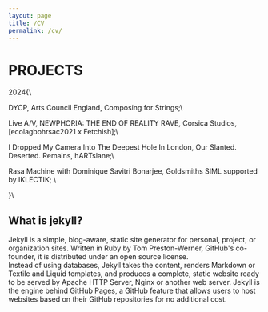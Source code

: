 ```yaml
---
layout: page
title: /CV
permalink: /cv/
---
```


# PROJECTS
2024{\

DYCP, Arts Council England, Composing for Strings;\

Live A/V, NEWPHORIA: THE END OF REALITY RAVE, Corsica Studios, [ecolagbohrsac2021 x Fetchish];\

I Dropped My Camera Into The Deepest Hole In London, Our Slanted. Deserted. Remains, hARTslane;\

Rasa Machine with  Dominique Savitri Bonarjee, Goldsmiths SIML supported by IKLECTIK; \

}\



## What is jekyll?

Jekyll is a simple, blog-aware, static site generator for personal, project, or organization sites. Written in Ruby by Tom Preston-Werner, GitHub's co-founder, it is distributed under an open source license.
<br />Instead of using databases, Jekyll takes the content, renders Markdown or Textile and Liquid templates, and produces a complete, static website ready to be served by Apache HTTP Server, Nginx or another web server. Jekyll is the engine behind GitHub Pages, a GitHub feature that allows users to host websites based on their GitHub repositories for no additional cost.
